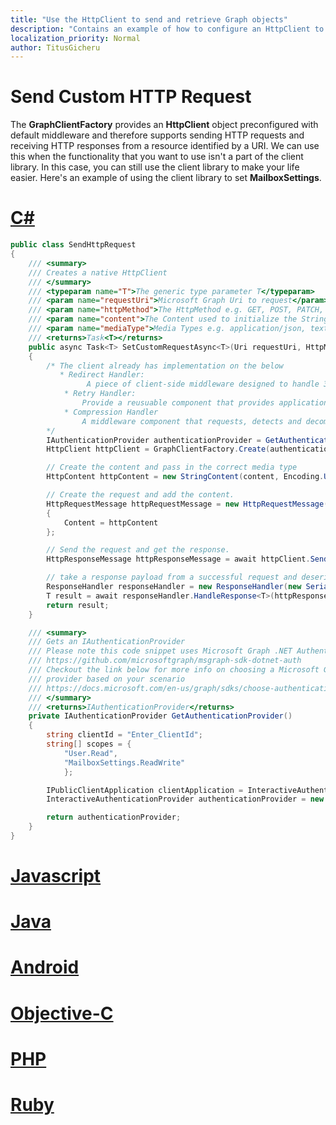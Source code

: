 ```yaml
---
title: "Use the HttpClient to send and retrieve Graph objects"
description: "Contains an example of how to configure an HttpClient to work with Microsoft Graph."
localization_priority: Normal
author: TitusGicheru
---
```


# Send Custom HTTP Request

The **GraphClientFactory** provides an **HttpClient** object preconfigured with default middleware and therefore supports sending HTTP requests and receiving HTTP responses from a resource identified by a URI. We can use this when the functionality that you want to use isn't a part of the client library. In this case, you can still use the client library to make your life easier. Here's an example of using the client library to set **MailboxSettings**.

# [C#](#tab/CS)

```csharp
public class SendHttpRequest
{
    /// <summary>
    /// Creates a native HttpClient  
    /// </summary>
    /// <typeparam name="T">The generic type parameter T</typeparam>
    /// <param name="requestUri">Microsoft Graph Uri to request</param>
    /// <param name="httpMethod">The HttpMethod e.g. GET, POST, PATCH, PUT</param>
    /// <param name="content">The Content used to initialize the String Content</param>
    /// <param name="mediaType">Media Types e.g. application/json, text/message</param>
    /// <returns>Task<T></returns>
    public async Task<T> SetCustomRequestAsync<T>(Uri requestUri, HttpMethod httpMethod, string content, string mediaType)
    {     
        /* The client already has implementation on the below
           * Redirect Handler:
                 A piece of client-side middleware designed to handle 3XX responses transparently so that application code doesn’t need to.
            * Retry Handler:
                Provide a reusuable component that provides application developers with effective handling of failed requests that can be retried.
            * Compression Handler
                A middleware component that requests, detects and decompresses response bodies.  
        */
        IAuthenticationProvider authenticationProvider = GetAuthenticationProvider();
        HttpClient httpClient = GraphClientFactory.Create(authenticationProvider);

        // Create the content and pass in the correct media type
        HttpContent httpContent = new StringContent(content, Encoding.UTF8, mediaType);

        // Create the request and add the content.
        HttpRequestMessage httpRequestMessage = new HttpRequestMessage(httpMethod, requestUri)
        {
            Content = httpContent
        };

        // Send the request and get the response.
        HttpResponseMessage httpResponseMessage = await httpClient.SendAsync(httpRequestMessage);

        // take a response payload from a successful request and deserialize it into a strong type.
        ResponseHandler responseHandler = new ResponseHandler(new Serializer());
        T result = await responseHandler.HandleResponse<T>(httpResponseMessage);
        return result;
    }

    /// <summary>
    /// Gets an IAuthenticationProvider
    /// Please note this code snippet uses Microsoft Graph .NET Authentication Provider Library
    /// https://github.com/microsoftgraph/msgraph-sdk-dotnet-auth
    /// Checkout the link below for more info on choosing a Microsoft Graph authentication
    /// provider based on your scenario
    /// https://docs.microsoft.com/en-us/graph/sdks/choose-authentication-providers?tabs=CS
    /// </summary>
    /// <returns>IAuthenticationProvider</returns>
    private IAuthenticationProvider GetAuthenticationProvider()
    {
        string clientId = "Enter_ClientId";
        string[] scopes = {
            "User.Read",
            "MailboxSettings.ReadWrite"
            };

        IPublicClientApplication clientApplication = InteractiveAuthenticationProvider.CreateClientApplication(clientId);
        InteractiveAuthenticationProvider authenticationProvider = new InteractiveAuthenticationProvider(clientApplication, scopes);

        return authenticationProvider;
    }
}
```

# [Javascript](#tab/Javascript)

<!-- TODO -->

# [Java](#tab/Java)

<!-- TODO -->

# [Android](#tab/Android)

<!-- TODO -->

# [Objective-C](#tab/Objective-C)

<!-- TODO -->

# [PHP](#tab/PHP)

<!-- TODO -->

# [Ruby](#tab/Ruby)

<!-- TODO -->